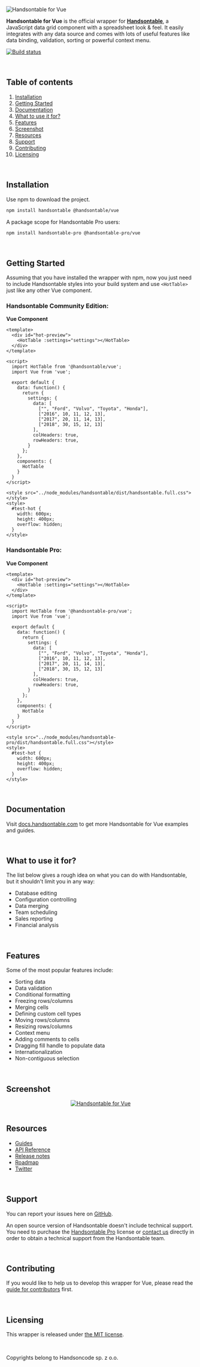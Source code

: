 <img src="https://raw.githubusercontent.com/handsontable/static-files/master/Images/Logo/Handsontable/handsontable-vue.png" alt="Handsontable for Vue" />

<br/>

**Handsontable for Vue** is the official wrapper for [**Handsontable**](//github.com/handsontable/handsontable), a JavaScript data grid component with a spreadsheet look & feel. It easily integrates with any data source and comes with lots of useful features like data binding, validation, sorting or powerful context menu.

[![Build status](https://travis-ci.org/handsontable/vue-handsontable-official.png?branch=master)](//travis-ci.org/handsontable/vue-handsontable-official)

<br/>

## Table of contents

 1. [Installation](#installation)
 2. [Getting Started](#getting-started)
 3. [Documentation](#documentation)
 4. [What to use it for?](#what-to-use-it-for)
 5. [Features](#features)
 6. [Screenshot](#screenshot)
 7. [Resources](#resources)
 8. [Support](#support)
 9. [Contributing](#contributing)
 10. [Licensing](#licensing)

<br/>

## Installation
Use npm to download the project.
```bash
npm install handsontable @handsontable/vue
```
A package scope for Handsontable Pro users:
```bash
npm install handsontable-pro @handsontable-pro/vue
```

<br/>

## Getting Started
Assuming that you have installed the wrapper with npm, now you just need to include Handsontable styles into your build system and use `<HotTable>` just like any other Vue component.

### Handsontable Community Edition:

**Vue Component**
```vue
<template>
  <div id="hot-preview">
    <HotTable :settings="settings"></HotTable>
  </div>
</template>

<script>
  import HotTable from '@handsontable/vue';
  import Vue from 'vue';

  export default {
    data: function() {
      return {
        settings: {
          data: [
            ["", "Ford", "Volvo", "Toyota", "Honda"],
            ["2016", 10, 11, 12, 13],
            ["2017", 20, 11, 14, 13],
            ["2018", 30, 15, 12, 13]
          ],
          colHeaders: true,
          rowHeaders: true,
        }
      };
    },
    components: {
      HotTable
    }
  }
</script>

<style src="../node_modules/handsontable/dist/handsontable.full.css"></style>
<style>
  #test-hot {
    width: 600px;
    height: 400px;
    overflow: hidden;
  }
</style>
```

### Handsontable Pro:

**Vue Component**
```vue
<template>
  <div id="hot-preview">
    <HotTable :settings="settings"></HotTable>
  </div>
</template>

<script>
  import HotTable from '@handsontable-pro/vue';
  import Vue from 'vue';

  export default {
    data: function() {
      return {
        settings: {
          data: [
            ["", "Ford", "Volvo", "Toyota", "Honda"],
            ["2016", 10, 11, 12, 13],
            ["2017", 20, 11, 14, 13],
            ["2018", 30, 15, 12, 13]
          ],
          colHeaders: true,
          rowHeaders: true,
        }
      };
    },
    components: {
      HotTable
    }
  }
</script>

<style src="../node_modules/handsontable-pro/dist/handsontable.full.css"></style>
<style>
  #test-hot {
    width: 600px;
    height: 400px;
    overflow: hidden;
  }
</style>
```

<br/>

## Documentation
Visit [docs.handsontable.com](//docs.handsontable.com/vue) to get more Handsontable for Vue examples and guides.

<br/>

## What to use it for?
The list below gives a rough idea on what you can do with Handsontable, but it shouldn't limit you in any way:

- Database editing
- Configuration controlling
- Data merging
- Team scheduling
- Sales reporting
- Financial analysis

<br/>

## Features

Some of the most popular features include:

- Sorting data
- Data validation
- Conditional formatting
- Freezing rows/columns
- Merging cells
- Defining custom cell types
- Moving rows/columns
- Resizing rows/columns
- Context menu
- Adding comments to cells
- Dragging fill handle to populate data
- Internationalization
- Non-contiguous selection

<br/>

## Screenshot
<div align="center">
<a href="//handsontable.com/examples">
<img src="https://raw.githubusercontent.com/handsontable/static-files/master/Images/Screenshots/handsontable-ce-showcase.png" align="center" alt="Handsontable for Vue" />
</a>
</div>

<br/>

## Resources
- [Guides](//docs.handsontable.com/vue)
- [API Reference](//docs.handsontable.com/Core.html)
- [Release notes](//github.com/handsontable/vue-handsontable-official/releases)
- [Roadmap](//trello.com/b/PztR4hpj)
- [Twitter](//twitter.com/handsontable)

<br/>

## Support
You can report your issues here on [GitHub](//github.com/handsontable/vue-handsontable-official/issues).

An open source version of Handsontable doesn't include technical support. You need to purchase the [Handsontable Pro](//handsontable.com/pricing) license or [contact us](//handsontable.com/contact) directly in order to obtain a technical support from the Handsontable team.

<br/>

## Contributing
If you would like to help us to develop this wrapper for Vue, please read the [guide for contributors](//github.com/handsontable/vue-handsontable-official/blob/master/CONTRIBUTING.md) first.

<br/>

## Licensing
This wrapper is released under [the MIT license](//github.com/handsontable/vue-handsontable-official/blob/master/LICENSE).

<br/>

Copyrights belong to Handsoncode sp. z o.o.
